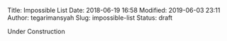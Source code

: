 Title: Impossible List
Date: 2018-06-19 16:58
Modified: 2019-06-03 23:11
Author: tegarimansyah
Slug: impossible-list
Status: draft

Under Construction